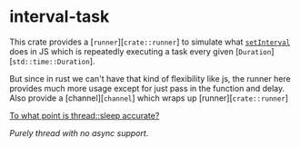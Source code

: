 # interval-task

This crate provides a [`runner`][`crate::runner`] to simulate what [`setInterval`](https://developer.mozilla.org/en-US/docs/Web/API/setInterval) does in JS which is repeatedly executing a task every given [`Duration`][`std::time::Duration`].

But since in rust we can't have that kind of flexibility like js, the runner here provides much more usage except for just pass in the function and delay. Also provide a [channel][`channel`] which wraps up [runner][`crate::runner`]

[To what point is thread::sleep accurate? ](https://www.reddit.com/r/rust/comments/15ql2af/to_what_point_is_threadsleep_accurate/)

_Purely thread with no async support_.
